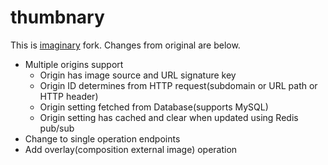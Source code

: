 # thumbnary

This is [imaginary](https://github.com/h2non/imaginary) fork. Changes from original are below.

- Multiple origins support
  - Origin has image source and URL signature key
  - Origin ID determines from HTTP request(subdomain or URL path or HTTP header)
  - Origin setting fetched from Database(supports MySQL)
  - Origin setting has cached and clear when updated using Redis pub/sub
- Change to single operation endpoints
- Add overlay(composition external image) operation
